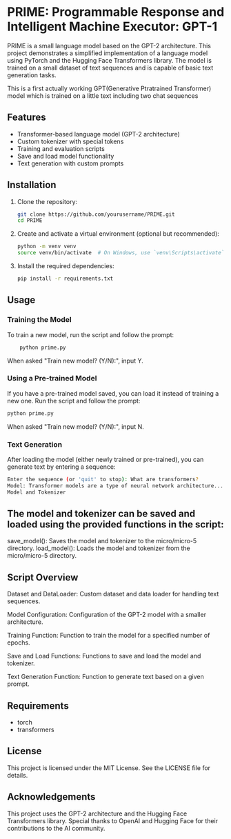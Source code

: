 # PRIME: Programmable Response and Intelligent Machine Executor: GPT-1

PRIME is a small language model based on the GPT-2 architecture. This project demonstrates a simplified implementation of a language model using PyTorch and the Hugging Face Transformers library. The model is trained on a small dataset of text sequences and is capable of basic text generation tasks.

This is a first actually working GPT(Generative Ptratrained Transformer) model which is trained on a little text including two chat sequences

## Features

- Transformer-based language model (GPT-2 architecture)
- Custom tokenizer with special tokens
- Training and evaluation scripts
- Save and load model functionality
- Text generation with custom prompts

## Installation

1. Clone the repository:
    ```bash
    git clone https://github.com/yourusername/PRIME.git
    cd PRIME
    ```

2. Create and activate a virtual environment (optional but recommended):
    ```bash
    python -m venv venv
    source venv/bin/activate  # On Windows, use `venv\Scripts\activate`
    ```

3. Install the required dependencies:
    ```bash
    pip install -r requirements.txt
    ```

## Usage

### Training the Model

To train a new model, run the script and follow the prompt:
```bash
    python prime.py
```
When asked "Train new model? (Y/N):", input Y.

### Using a Pre-trained Model

If you have a pre-trained model saved, you can load it instead of training a new one. Run the script and follow the prompt:

```bash
python prime.py
```
When asked "Train new model? (Y/N):", input N.

### Text Generation
After loading the model (either newly trained or pre-trained), you can generate text by entering a sequence:

```bash
Enter the sequence (or 'quit' to stop): What are transformers?
Model: Transformer models are a type of neural network architecture...
Model and Tokenizer
```

## The model and tokenizer can be saved and loaded using the provided functions in the script:

save_model(): Saves the model and tokenizer to the micro/micro-5 directory.
load_model(): Loads the model and tokenizer from the micro/micro-5 directory.

## Script Overview

Dataset and DataLoader: Custom dataset and data loader for handling text sequences.

Model Configuration: Configuration of the GPT-2 model with a smaller architecture.

Training Function: Function to train the model for a specified number of epochs.

Save and Load Functions: Functions to save and load the model and tokenizer.

Text Generation Function: Function to generate text based on a given prompt.

## Requirements

- torch
- transformers


## License

This project is licensed under the MIT License. See the LICENSE file for details.

## Acknowledgements

This project uses the GPT-2 architecture and the Hugging Face Transformers library. Special thanks to OpenAI and Hugging Face for their contributions to the AI community.
